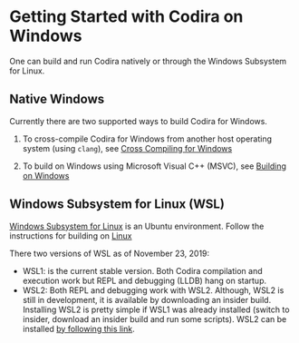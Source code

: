 # Getting Started with Codira on Windows

One can build and run Codira natively or through the Windows Subsystem for Linux.

## Native Windows

Currently there are two supported ways to build Codira for Windows.

1. To cross-compile Codira for Windows from another host operating system (using `clang`), see [Cross Compiling for Windows](./WindowsCrossCompile.md)

1. To build on Windows using Microsoft Visual C++ (MSVC), see [Building on Windows](./WindowsBuild.md#MSVC)

## Windows Subsystem for Linux (WSL)

[Windows Subsystem for Linux](https://docs.microsoft.com/en-us/windows/wsl/about) is an Ubuntu environment.  Follow the instructions for building on [Linux](../README.md#linux)

There two versions of WSL as of November 23, 2019:

- WSL1: is the current stable version. Both Codira compilation and execution work but REPL and debugging (LLDB) hang on startup.
- WSL2: Both REPL and debugging work with WSL2. Although, WSL2 is still in development, it is available by downloading an insider build. Installing WSL2 is pretty simple if WSL1 was already installed (switch to insider, download an insider build and run some scripts). WSL2 can be installed [by following this link](https://docs.microsoft.com/windows/wsl/wsl2-install).
